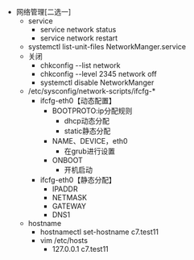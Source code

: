 - 网络管理[二选一]
  - service 
    - service network status
    - service network restart
  - systemctl list-unit-files NetworkManger.service
  - 关闭
    - chkconfig --list network
    - chkconfig --level 2345 network off
    - systemctl disable NetworkManger
  - /etc/sysconfig/network-scripts/ifcfg-*
    - ifcfg-eth0【动态配置】
      - BOOTPROTO:ip分配规则
        - dhcp动态分配
        - static静态分配
      - NAME、DEVICE，eth0
        - 在grub进行设置
      - ONBOOT
        - 开机启动
    - ifcfg-eth0【静态分配】
      - IPADDR
      - NETMASK
      - GATEWAY
      - DNS1
  - hostname
    - hostnamectl set-hostname c7.test11
    - vim /etc/hosts
      - 127.0.0.1       c7.test11